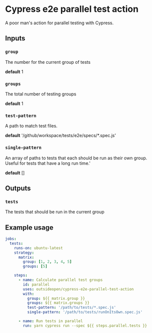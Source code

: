 # Cypress e2e parallel test action

A poor man's action for parallel testing with Cypress.

## Inputs

### `group`

The number for the current group of tests

**default** 1

### `groups`

The total number of testing groups

**default** 1

### `test-pattern`

A path to match test files.

**default** '/github/workspace/tests/e2e/specs/*.spec.js'

### `single-pattern`
An array of paths to tests that each should be run as their own group. Useful for tests that have a long run time.'

**default** []

## Outputs

### `tests`

The tests that should be run in the current group

## Example usage

```yaml
jobs:
  tests:
    runs-on: ubuntu-latest
    strategy:
      matrix:
        group: [1, 2, 3, 4, 5]
        groups: [5]

    steps:
      - name: Calculate parallel test groups
        id: parallel
        uses: outsideopen/cypress-e2e-parallel-test-action
        with:
          group: ${{ matrix.group }}
          groups: ${{ matrix.groups }}
          test-pattern: '/path/to/tests/*.spec.js'
          single-pattern: '/path/to/tests/runOnItsOwn.spec.js'

      - name: Run tests in parallel
        run: yarn cypress run --spec ${{ steps.parallel.tests }}
```
